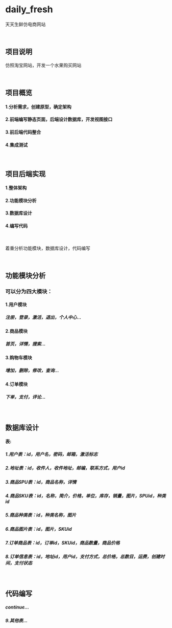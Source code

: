 # daily_fresh
天天生鲜仿电商网站

<br>

## 项目说明
仿照淘宝网站，开发一个水果购买网站

<br>

## 项目概览
#### 1.分析需求，创建原型，确定架构
#### 2.前端编写静态页面，后端设计数据库，开发视图接口
#### 3.前后端代码整合
#### 4.集成测试

<br>

## 项目后端实现
#### 1.整体架构
#### 2.功能模块分析
#### 3.数据库设计
#### 4.编写代码

<br>

着重分析功能模块，数据库设计，代码编写

<br>

## 功能模块分析
### 可以分为四大模块：
#### 1.用户模块
##### 注册，登录，激活，退出，个人中心...
#### 2.商品模块
##### 首页，详情，搜索...
#### 3.购物车模块
##### 增加，删除，修改，查询...
#### 4.订单模块
##### 下单，支付，评论...

<br>

## 数据库设计
#### 表:
##### 1.用户表：id，用户名，密码，邮箱，激活标志
##### 2.地址表：id，收件人，收件地址，邮编，联系方式，用户id
##### 3.商品SPU表：id，商品名称，详情
##### 4.商品SKU表：id，名称，简介，价格，单位，库存，销量，图片，SPUid，种类id
##### 5.商品种类表：id，种类名称，图片
##### 6.商品图片表：id，图片，SKUid
##### 7.订单商品表：id，订单id，SKUid，商品数量，商品价格
##### 8.订单信息表：id，地址id，用户id，支付方式，总价格，总数目，运费，创建时间，支付状态

<br>

## 代码编写
##### continue...
##### 9.其他表...

